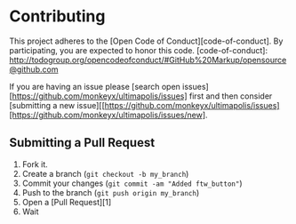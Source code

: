 # Contributing

This project adheres to the [Open Code of Conduct][code-of-conduct]. By participating, you are expected to honor this code.
[code-of-conduct]: http://todogroup.org/opencodeofconduct/#GitHub%20Markup/opensource@github.com

If you are having an issue please [search open issues][https://github.com/monkeyx/ultimapolis/issues] first and then consider [submitting a new issue][[https://github.com/monkeyx/ultimapolis/issues][https://github.com/monkeyx/ultimapolis/issues/new].

## Submitting a Pull Request

1. Fork it.
2. Create a branch (`git checkout -b my_branch`)
3. Commit your changes (`git commit -am "Added ftw_button"`)
4. Push to the branch (`git push origin my_branch`)
5. Open a [Pull Request][1]
6. Wait